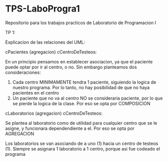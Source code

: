 # TPS-LaboProgra1
Repositorio para los trabajos practicos de Laboratorio de Programacion I

TP 1:

Explicacion de las relaciones del UML: 

cPacientes (agregacion) cCentroDeTesteos:

En un principio pensamos en establecer asociacion, ya que el paciente puede optar por ir al centro, o no. Sin embargo planteamos dos consideraciones:
1. Cada centro MINIMAMENTE tendra 1 paciente, siguiendo la logica de nuestro programa. Por lo tanto, no hay posibilidad de que no haya pacientes en el centro
2. Un paciente que no va al centro NO se consideraria paciente, por lo que se pierde la logica de la clase. Por eso se opta por COMPOSICION

cLaboratorios (agregacion) cCentroDeTesteos:

Se plantea al laboratorio como de utilidad para cualquier centro que se le asigne, y funcionara dependendiente a el. Por eso se opta por AGREGACION

Los laboratorios se van asociando de a uno (1) hacia un centro de testeos (1). Siempre se asignara 1 laboratorio a 1 centro, porque asi fue codeado el programa
